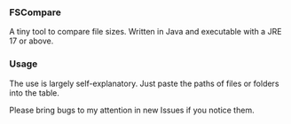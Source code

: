 ### FSCompare

A tiny tool to compare file sizes. Written in Java and executable with a JRE 17 or above.

### Usage

The use is largely self-explanatory. Just paste the paths of files or folders into the table.

Please bring bugs to my attention in new Issues if you notice them.
